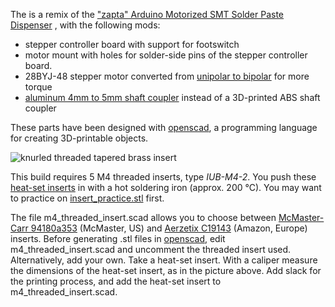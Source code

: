 
The is a remix of the ["zapta" Arduino Motorized SMT Solder Paste Dispenser](https://www.thingiverse.com/thing:1119914) , with the following mods:

- stepper controller board with support for footswitch
- motor mount with holes for solder-side pins of the stepper controller board.
- 28BYJ-48 stepper motor converted from [unipolar to bipolar](http://www.jangeox.be/2013/10/change-unipolar-28byj-48-to-bipolar.html) for more torque
- [aluminum 4mm to 5mm shaft coupler](https://www.google.com/search?&q=%2B%22D19*L25%22+Shaft+Coupling+Aluminium+flexible+%2B%224x5%22+aliexpress) instead of a 3D-printed ABS shaft coupler

These parts have been designed with [openscad](http://www.openscad.org), a programming language for creating 3D-printable objects.

![knurled threaded tapered brass insert](https://github.com/koendv/paste_dispenser/raw/master/openscad/inserts.jpg)

This build requires 5 M4 threaded inserts, type *IUB-M4-2*. You push these [heat-set inserts](https://www.lulzbot.com/learn/tutorials/heat-set-inserts-tips-and-tricks) in with a hot soldering iron (approx. 200 &deg;C). You may want to practice on [insert_practice.stl](https://github.com/koendv/paste_dispenser/blob/master/openscad/mcmaster-94180A353/insert_practice.stl) first.

The file m4_threaded_insert.scad allows you to choose between [McMaster-Carr 94180a353](https://www.mcmaster.com/94180a353) (McMaster, US) and [Aerzetix C19143](https://www.amazon.co.uk/dp/B075XHV3GH/) (Amazon, Europe) inserts. Before generating .stl files in [openscad](http://www.openscad.org), edit m4_threaded_insert.scad and uncomment the threaded insert used. Alternatively, add your own. Take a heat-set insert. With a caliper measure the dimensions of the heat-set insert, as in the picture above. Add slack for the printing process, and add the heat-set insert to m4_threaded_insert.scad.



